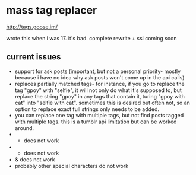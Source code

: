 # mass tag replacer

http://tags.goose.im/

wrote this when i was 17. it's bad. complete rewrite + ssl coming soon

## current issues
- support for ask posts (important, but not a personal priority- mostly because i have no idea why ask posts won't come up in the api calls)
- replaces partially matched tags- for instance, if you go to replace the tag "gpoy" with "selfie", it will not only do what it's supposed to, but replace the string "gpoy" in any tags that contain it, turing "gpoy with cat" into "selfie with cat". sometimes this is desired but often not, so an option to replace exact full strings only needs to be added.
- you can replace one tag with multiple tags, but not find posts tagged with multiple tags. this is a tumblr api limitation but can be worked around.
- + does not work
- * does not work
- & does not work
- probably other special characters do not work
